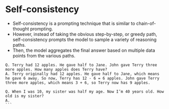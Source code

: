 # Self-consistency
- Self-consistency is a prompting technique that is similar to chain-of-thought prompting. 
- However, instead of taking the obvious step-by-step, or greedy path, self-consistency prompts the model to sample a variety of reasoning paths. 
- Then, the model aggregates the final answer based on multiple data points from the various paths.

````
Q. Terry had 12 apples. He gave half to Jane. John gave Terry three more apples. How many apples does Terry have?
A. Terry originally had 12 apples. He gave half to Jane, which means he gave 6 away. So now, Terry has 12 - 6 = 6 apples. John gave Terry three more apples, which means 3 + 6, so Terry now has 9 apples.

Q. When I was 10, my sister was half my age. Now I’m 40 years old. How old is my sister?
A.
```